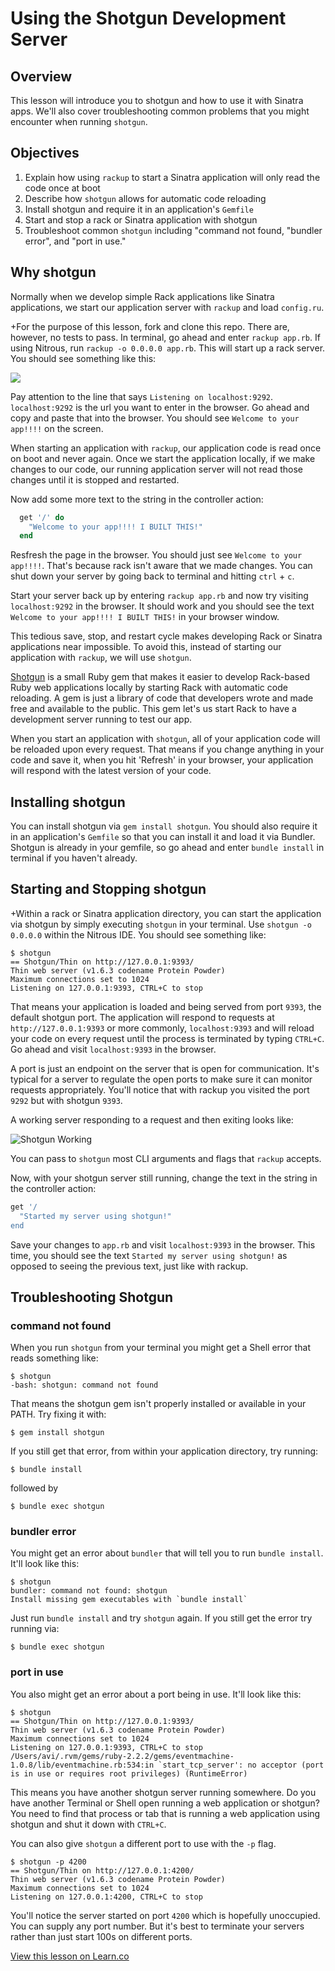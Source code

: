 # Using the Shotgun Development Server

## Overview

This lesson will introduce you to shotgun and how to use it with Sinatra apps. We'll also cover troubleshooting common problems that you might encounter when running `shotgun`. 

## Objectives

1. Explain how using `rackup` to start a Sinatra application will only read the code once at boot 
2. Describe how `shotgun` allows for automatic code reloading
3. Install shotgun and require it in an application's `Gemfile` 
4. Start and stop a rack or Sinatra application with shotgun
5. Troubleshoot common `shotgun` including "command not found, "bundler error", and "port in use."

## Why shotgun

Normally when we develop simple Rack applications like Sinatra applications, we start our application server with `rackup` and load `config.ru`.

+For the purpose of this lesson, fork and clone this repo. There are, however, no tests to pass. In terminal, go ahead and enter `rackup app.rb`. If using Nitrous, run `rackup -o 0.0.0.0 app.rb`. This will start up a rack server. You should see something like this:

<img src="https://s3.amazonaws.com/learn-verified/rackup.png">

Pay attention to the line that says `Listening on localhost:9292`. `localhost:9292` is the url you want to enter in the browser. Go ahead and copy and paste that into the browser. You should see `Welcome to your app!!!!` on the screen.

When starting an application with `rackup`, our application code is read once on boot and never again. Once we start the application locally, if we make changes to our code, our running application server will not read those changes until it is stopped and restarted.

Now add some more text to the string in the controller action:

```ruby
  get '/' do 
    "Welcome to your app!!!! I BUILT THIS!"
  end
```
Resfresh the page in the browser. You should just see `Welcome to your app!!!!`. That's because rack isn't aware that we made changes. You can shut down your server by going back to terminal and hitting `ctrl` + `c`. 

Start your server back up by entering `rackup app.rb` and now try visiting `localhost:9292` in the browser. It should work and you should see the text `Welcome to your app!!!! I BUILT THIS!` in your browser window.

This tedious save, stop, and restart cycle makes developing Rack or Sinatra applications near impossible. To avoid this, instead of starting our application with `rackup`, we will use `shotgun`.

[Shotgun](https://github.com/rtomayko/shotgun) is a small Ruby gem that makes it easier to develop Rack-based Ruby web applications locally by starting Rack with automatic code reloading. A gem is just a library of code that developers wrote and made free and available to the public. This gem let's us start Rack to have a development server running to test our app.

When you start an application with `shotgun`, all of your application code will be reloaded upon every request. That means if you change anything in your code and save it, when you hit 'Refresh' in your browser, your application will respond with the latest version of your code.

## Installing shotgun

You can install shotgun via `gem install shotgun`. You should also require it in an application's `Gemfile` so that you can install it and load it via Bundler. Shotgun is already in your gemfile, so go ahead and enter `bundle install` in terminal if you haven't already.

## Starting and Stopping shotgun

+Within a rack or Sinatra application directory, you can start the application via shotgun by simply executing `shotgun` in your terminal. Use `shotgun -o 0.0.0.0` within the Nitrous IDE. You should see something like:

```
$ shotgun
== Shotgun/Thin on http://127.0.0.1:9393/
Thin web server (v1.6.3 codename Protein Powder)
Maximum connections set to 1024
Listening on 127.0.0.1:9393, CTRL+C to stop
```

That means your application is loaded and being served from port `9393`, the default shotgun port. The application will respond to requests at `http://127.0.0.1:9393` or more commonly, `localhost:9393` and will reload your code on every request until the process is terminated by typing `CTRL+C`. Go ahead and visit `localhost:9393` in the browser.

A port is just an endpoint on the server that is open for communication. It's typical for a server to regulate the open ports to make sure it can monitor requests appropriately. You'll notice that with rackup you visited the port `9292` but with shotgun `9393`.

A working server responding to a request and then exiting looks like:

![Shotgun Working](https://dl.dropboxusercontent.com/s/0dwm67kbwvbope1/2015-09-15%20at%2011.12%20PM.png)

You can pass to `shotgun` most CLI arguments and flags that `rackup` accepts.

Now, with your shotgun server still running, change the text in the string in the controller action:

```ruby
get '/
  "Started my server using shotgun!"
end
```

Save your changes to `app.rb` and visit `localhost:9393` in the browser. This time, you should see the text `Started my server using shotgun!` as opposed to seeing the previous text, just like with rackup.

## Troubleshooting Shotgun

### command not found

When you run `shotgun` from your terminal you might get a Shell error that reads something like:

```
$ shotgun
-bash: shotgun: command not found
```

That means the shotgun gem isn't properly installed or available in your PATH. Try fixing it with:

```
$ gem install shotgun
```

If you still get that error, from within your application directory, try running:

```
$ bundle install
```

followed by

```
$ bundle exec shotgun
```

### bundler error

You might get an error about `bundler` that will tell you to run `bundle install`. 
It'll look like this:

```
$ shotgun
bundler: command not found: shotgun
Install missing gem executables with `bundle install`
```

Just run `bundle install` and try `shotgun` again. If you still get the error try running via:

```
$ bundle exec shotgun
```

### port in use

You also might get an error about a port being in use. It'll look like this:

```
$ shotgun
== Shotgun/Thin on http://127.0.0.1:9393/
Thin web server (v1.6.3 codename Protein Powder)
Maximum connections set to 1024
Listening on 127.0.0.1:9393, CTRL+C to stop
/Users/avi/.rvm/gems/ruby-2.2.2/gems/eventmachine-1.0.8/lib/eventmachine.rb:534:in `start_tcp_server': no acceptor (port is in use or requires root privileges) (RuntimeError)
```

This means you have another shotgun server running somewhere. Do you have another Terminal or Shell open running a web application or shotgun? You need to find that process or tab that is running a web application using shotgun and shut it down with `CTRL+C`.

You can also give `shotgun` a different port to use with the `-p` flag.

```
$ shotgun -p 4200
== Shotgun/Thin on http://127.0.0.1:4200/
Thin web server (v1.6.3 codename Protein Powder)
Maximum connections set to 1024
Listening on 127.0.0.1:4200, CTRL+C to stop
```

You'll notice the server started on port `4200` which is hopefully unoccupied. You can supply any port number. But it's best to terminate your servers rather than just start 100s on different ports.


<a href='https://learn.co/lessons/sinatra-shotgun-server' data-visibility='hidden'>View this lesson on Learn.co</a>
